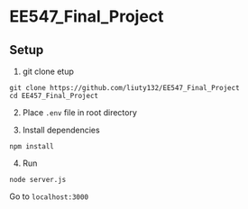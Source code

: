 # EE547_Final_Project


## Setup
1. git clone etup
```
git clone https://github.com/liuty132/EE547_Final_Project
cd EE457_Final_Project
```

2. Place `.env` file in root directory

3. Install dependencies
```
npm install
```

4. Run
```
node server.js
```

Go to `localhost:3000`
